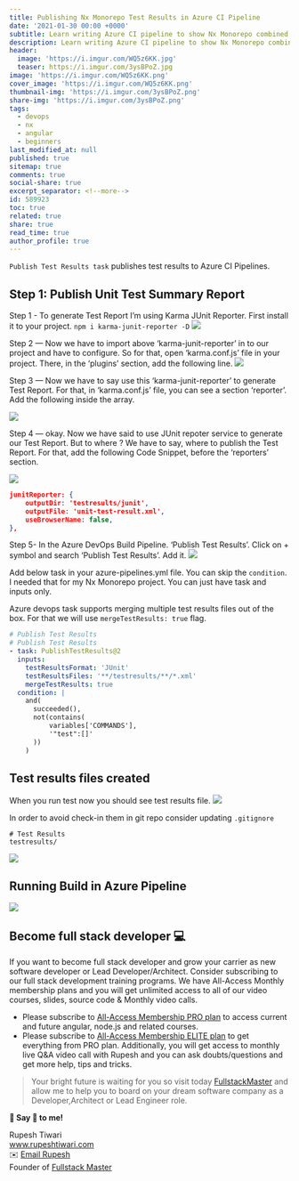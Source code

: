 ```yaml
---
title: Publishing Nx Monorepo Test Results in Azure CI Pipeline
date: '2021-01-30 00:00 +0000'
subtitle: Learn writing Azure CI pipeline to show Nx Monorepo combined Test Results
description: Learn writing Azure CI pipeline to show Nx Monorepo combined Test Results
header:
  image: 'https://i.imgur.com/WQ5z6KK.jpg'
  teaser: https://i.imgur.com/3ysBPoZ.jpg
image: 'https://i.imgur.com/WQ5z6KK.png'
cover_image: 'https://i.imgur.com/WQ5z6KK.png'
thumbnail-img: 'https://i.imgur.com/3ysBPoZ.png'
share-img: 'https://i.imgur.com/3ysBPoZ.png'
tags:
  - devops
  - nx
  - angular
  - beginners
last_modified_at: null
published: true
sitemap: true
comments: true
social-share: true
excerpt_separator: <!--more-->
id: 589923
toc: true
related: true
share: true
read_time: true
author_profile: true
---
```


`Publish Test Results task` publishes test results to Azure CI Pipelines.

## Step 1: Publish Unit Test Summary Report

Step 1 - To generate Test Report I’m using Karma JUnit Reporter. First install
it to your project. `npm i karma-junit-reporter -D`
![](https://i.imgur.com/xU6AEaJ.png)

Step 2 — Now we have to import above ‘karma-junit-reporter’ in to our project
and have to configure. So for that, open ‘karma.conf.js’ file in your project.
There, in the ‘plugins’ section, add the following line.
![](https://i.imgur.com/wR88IaA.png)

Step 3 — Now we have to say use this ‘karma-junit-reporter’ to generate Test
Report. For that, in ‘karma.conf.js’ file, you can see a section ‘reporter’. Add
the following inside the array.

![](https://i.imgur.com/vI4aatC.png)

Step 4 — okay. Now we have said to use JUnit repoter service to generate our
Test Report. But to where ? We have to say, where to publish the Test Report.
For that, add the following Code Snippet, before the ‘reporters’ section.

![](https://i.imgur.com/5ej8reJ.png)

```json
junitReporter: {
    outputDir: 'testresults/junit',
    outputFile: 'unit-test-result.xml',
    useBrowserName: false,
},
```

Step 5- In the Azure DevOps Build Pipeline. ‘Publish Test Results’. Click on +
symbol and search ‘Publish Test Results’. Add it.
![](https://i.imgur.com/HCfNtkY.png)

Add below task in your azure-pipelines.yml file. You can skip the `condition`. I
needed that for my Nx Monorepo project. You can just have task and inputs only.

Azure devops task supports merging multiple test results files out of the box.
For that we will use `mergeTestResults: true` flag.

```yaml
# Publish Test Results
# Publish Test Results
- task: PublishTestResults@2
  inputs:
    testResultsFormat: 'JUnit'
    testResultsFiles: '**/testresults/**/*.xml'
    mergeTestResults: true
  condition: |
    and(
      succeeded(),
      not(contains(
          variables['COMMANDS'],
          '"test":[]'
      ))
    )
```

## Test results files created

When you run test now you should see test results file.
![](https://i.imgur.com/mE8wvJL.png)

In order to avoid check-in them in git repo consider updating `.gitignore`

```shell
# Test Results
testresults/
```

![](https://i.imgur.com/drw4ibo.png)

## Running Build in Azure Pipeline

![](https://i.imgur.com/Vo6XfZr.png)

## Become full stack developer 💻

If you want to become full stack developer and grow your carrier as new software
developer or Lead Developer/Architect. Consider subscribing to our full stack
development training programs. We have All-Access Monthly membership plans and
you will get unlimited access to all of our video courses, slides, source code &
Monthly video calls.

- Please subscribe to
  [All-Access Membership PRO plan](https://www.fullstackmaster.net/pro) to
  access current and future angular, node.js and related courses.
- Please subscribe to
  [All-Access Membership ELITE plan](https://www.fullstackmaster.net/elite) to
  get everything from PRO plan. Additionally, you will get access to monthly
  live Q&A video call with Rupesh and you can ask doubts/questions and get more
  help, tips and tricks.

> Your bright future is waiting for you so visit today
> [FullstackMaster](www.fullstackmaster.net) and allow me to help you to board
> on your dream software company as a Developer,Architect or Lead Engineer role.

**💖 Say 👋 to me!**

<div> 
Rupesh Tiwari </div><div>
<a href="https://www.rupeshtiwari.com"> www.rupeshtiwari.com</a> </div><div>
✉️ <a href="mailto:rupesh.tiwari.info@gmail.com?subject=Hi"> Email Rupesh</a> </div><div>
Founder of <a href="https://www.fullstackmaster.net"> Fullstack Master</a></div><div>
</div>
